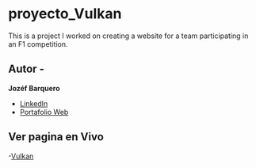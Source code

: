 # proyecto_Vulkan
This is a project I worked on creating a website for a team participating in an F1 competition.

## Autor -
**Jozéf Barquero**
* [LinkedIn](www.linkedin.com/in/jozef-barquero)
* [Portafolio Web]()

## Ver pagina en Vivo
-[Vulkan](https://vulkan2024.github.io/index.html)
